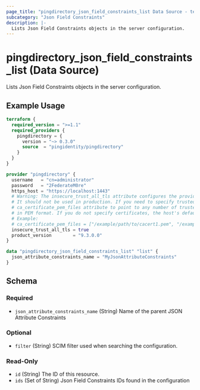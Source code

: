 ```yaml
---
page_title: "pingdirectory_json_field_constraints_list Data Source - terraform-provider-pingdirectory"
subcategory: "Json Field Constraints"
description: |-
  Lists Json Field Constraints objects in the server configuration.
---
```


# pingdirectory_json_field_constraints_list (Data Source)

Lists Json Field Constraints objects in the server configuration.

## Example Usage

```terraform
terraform {
  required_version = ">=1.1"
  required_providers {
    pingdirectory = {
      version = "~> 0.3.0"
      source  = "pingidentity/pingdirectory"
    }
  }
}

provider "pingdirectory" {
  username   = "cn=administrator"
  password   = "2FederateM0re"
  https_host = "https://localhost:1443"
  # Warning: The insecure_trust_all_tls attribute configures the provider to trust any certificate presented by the PingDirectory server.
  # It should not be used in production. If you need to specify trusted CA certificates, use the
  # ca_certificate_pem_files attribute to point to any number of trusted CA certificate files
  # in PEM format. If you do not specify certificates, the host's default root CA set will be used.
  # Example:
  # ca_certificate_pem_files = ["/example/path/to/cacert1.pem", "/example/path/to/cacert2.pem"]
  insecure_trust_all_tls = true
  product_version        = "9.3.0.0"
}

data "pingdirectory_json_field_constraints_list" "list" {
  json_attribute_constraints_name = "MyJsonAttributeConstraints"
}
```

<!-- schema generated by tfplugindocs -->
## Schema

### Required

- `json_attribute_constraints_name` (String) Name of the parent JSON Attribute Constraints

### Optional

- `filter` (String) SCIM filter used when searching the configuration.

### Read-Only

- `id` (String) The ID of this resource.
- `ids` (Set of String) Json Field Constraints IDs found in the configuration

